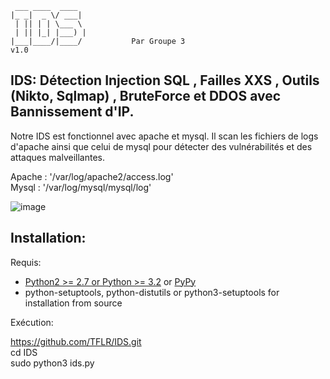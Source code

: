      ___ ____  ____
    |_ _|  _ \/ ___|
     | || | | \___ \
     | || |_| |___) |
    |___|____/|____/           Par Groupe 3   
    v1.0        


## IDS: Détection Injection SQL , Failles XXS , Outils (Nikto, Sqlmap) , BruteForce et DDOS avec Bannissement d'IP.

Notre IDS est fonctionnel avec apache et mysql. Il scan les fichiers de logs d'apache ainsi que celui de mysql pour détecter des vulnérabilités et des attaques malveillantes.

Apache : '/var/log/apache2/access.log'</br>
Mysql : '/var/log/mysql/mysql/log'</br>

![image](https://github.com/TFLR/IDS/assets/79453369/a6834b8c-a6c7-4f42-847b-80f628a66f6f)

Installation:
-------------

Requis:
- [Python2 >= 2.7 or Python >= 3.2](https://www.python.org) or [PyPy](https://pypy.org)
- python-setuptools, python-distutils or python3-setuptools for installation from source

Exécution:

https://github.com/TFLR/IDS.git</br>
cd IDS</br>
sudo python3 ids.py</br>
